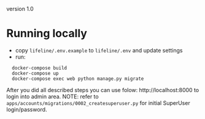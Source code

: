version 1.0

# Running  locally

* copy `lifeline/.env.example` to `lifeline/.env` and update settings
* run:
```console
  docker-compose build
  docker-compose up
  docker-compose exec web python manage.py migrate
```

After you did all described steps you can use folow: http://localhost:8000 to login into admin area.
NOTE: refer to `apps/accounts/migrations/0002_createsuperuser.py` for initial SuperUser login/password.

